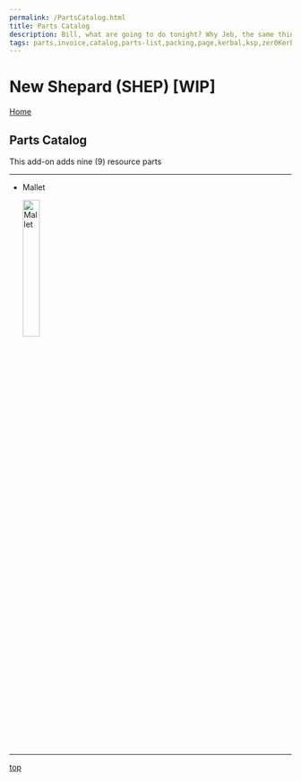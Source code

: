 ```yaml
---
permalink: /PartsCatalog.html
title: Parts Catalog
description: Bill, what are going to do tonight? Why Jeb, the same thing we do every night, Take over the world!
tags: parts,invoice,catalog,parts-list,packing,page,kerbal,ksp,zer0Kerbal,zedK
---
```


<!-- PartsCatalog.md v1.1.4.1
New Shepard (SHEP)
created: 01 Feb 2022
updated: 01 Oct 2022 -->

<script src="https://kit.fontawesome.com/0ea5493613.js" crossorigin="anonymous"></script>
<i class="fa-solid fa-explosion fa-beat-fade fa-3x" style="--fa-beat-fade-opacity: 0.1; --fa-beat-fade-scale: 1.25;color: #FF7E03" ></i>

# New Shepard (SHEP) [WIP]

[Home](./index.md)

## Parts Catalog

This add-on adds nine (9) resource parts

---

* Mallet

  <img src="https://raw.githubusercontent.com/zer0Kerbal/NewShepard/master/GameData/NewShepard/Parts/%40thumbs/ElMallet_icon.png" alt="Mallet" width="25%" height="25%" />

---

[top](#parts-catalog)

<!-- this file CC BY-ND 4.0 by zer0Kerbal -->